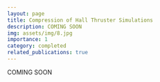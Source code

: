 ```yaml
---
layout: page
title: Compression of Hall Thruster Simulations
description: COMING SOON
img: assets/img/8.jpg
importance: 1
category: completed
related_publications: true
---
```


COMING SOON